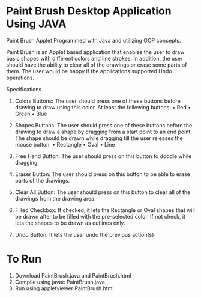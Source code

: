 # Paint Brush Desktop Application Using JAVA
Paint Brush Applet Programmed with Java and utilizing OOP concepts. 

Paint Brush is an Applet based application that enables the user to draw basic shapes with different
colors and line strokes. In addition, the user should have the ability to clear all of the drawings or erase
some parts of them. The user would be happy if the applications supported Undo operations.

Specifications
1. Colors Buttons: The user should press one of these buttons before drawing to draw using this
color.
At least the following buttons:
• Red
• Green
• Blue

2. Shapes Buttons: The user should press one of these buttons before the drawing to draw a
shape by dragging from a start point to an end point. The shape should be drawn while
dragging till the user releases the mouse button.
• Rectangle
• Oval
• Line

3. Free Hand Button: The user should press on this button to doddle while dragging.
   
4. Eraser Button: The user should press on this button to be able to erase parts of the drawings.
   
5. Clear All Button: The user should press on this button to clear all of the drawings from the
drawing area.

6. Filled Checkbox: If checked, it lets the Rectangle or Oval shapes that will be drawn after to be
filled with the pre-selected color. If not check, it lets the shapes to be drawn as outlines only.

8. Undo Button: It lets the user undo the previous action(s)

# To Run
1. Download PaintBrush.java and PaintBrush.html
2. Compile using javac PaintBrush.java
3. Run using appletviewer PaintBrush.html
